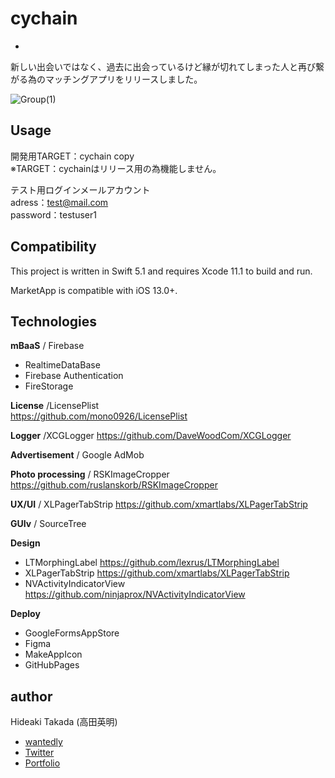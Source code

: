 # cychain
 -
 新しい出会いではなく、過去に出会っているけど縁が切れてしまった人と再び繋がる為のマッチングアプリをリリースしました。

![Group(1)](https://user-images.githubusercontent.com/56917581/75443708-547a5280-59a5-11ea-9abd-8e2095d6159c.png)


## Usage
開発用TARGET：cychain copy  
※TARGET：cychainはリリース用の為機能しません。  

テスト用ログインメールアカウント  
adress：test@mail.com  
password：testuser1  

## Compatibility

This project is written in Swift 5.1 and requires Xcode 11.1 to build and run.

MarketApp is compatible with iOS 13.0+.


## Technologies

**mBaaS** / Firebase
- RealtimeDataBase
- Firebase Authentication
- FireStorage

**License** /LicensePlist  
https://github.com/mono0926/LicensePlist

**Logger** /XCGLogger  https://github.com/DaveWoodCom/XCGLogger

**Advertisement** / Google AdMob

**Photo processing** / RSKImageCropper  https://github.com/ruslanskorb/RSKImageCropper

**UX/UI** / XLPagerTabStrip  https://github.com/xmartlabs/XLPagerTabStrip

**GUIv** / SourceTree


**Design**
- LTMorphingLabel  https://github.com/lexrus/LTMorphingLabel
- XLPagerTabStrip  https://github.com/xmartlabs/XLPagerTabStrip
- NVActivityIndicatorView  https://github.com/ninjaprox/NVActivityIndicatorView

**Deploy**
- GoogleFormsAppStore
- Figma
- MakeAppIcon
- GitHubPages



## author
Hideaki Takada (高田英明)
- [wantedly](https://www.wantedly.com/user/profile/edit)
- [Twitter](https://twitter.com/HideakiTakada/)
- [Portfolio](https://takadahideaki.github.io/Portfolio.github.io/)

